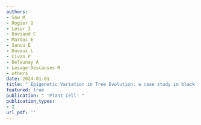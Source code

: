```yaml
---
authors: 
- Sow M 
- Rogier O 
- Lesur I 
- Daviaud C 
- Mardoc E 
- Sanou E 
- Duvaux L 
- Civan P 
- Delaunay A 
- Lesage-Descauses M 
- others  
date: 2024-01-01
title: " Epigenetic Variation in Tree Evolution: a case study in black poplar (Populus nigra) "
featured: true
publication: " 'Plant Cell' "
publication_types:
- 2
url_pdf: ''
---
```

